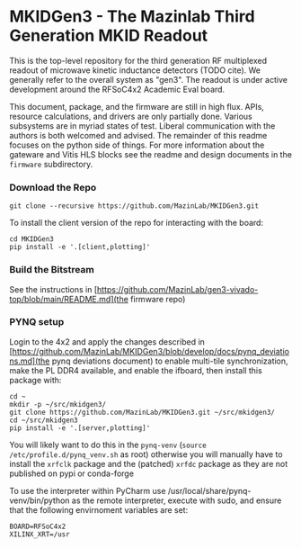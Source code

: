 # MKIDGen3 - The Mazinlab Third Generation MKID Readout 

This is the top-level repository for the third generation RF multiplexed readout of microwave kinetic inductance detectors (TODO cite). We generally refer to the overall system as "gen3". The readout is under active development around the RFSoC4x2 Academic Eval board.

This document, package, and the firmware are still in high flux. APIs, resource calculations, and drivers are only partially done. Various subsystems are in myriad states of test. Liberal communication with the authors is both welcomed and advised. The remainder of this readme focuses on the python side of things. For more information about the gateware and Vitis HLS blocks see the readme and design documents in the `firmware` subdirectory. 

### Download the Repo
`git clone --recursive https://github.com/MazinLab/MKIDGen3.git`

To install the client version of the repo for interacting with the board:

```
cd MKIDGen3
pip install -e '.[client,plotting]'
```

### Build the Bitstream
See the instructions in [https://github.com/MazinLab/gen3-vivado-top/blob/main/README.md](the firmware repo)

### PYNQ setup

Login to the 4x2 and apply the changes described in [https://github.com/MazinLab/MKIDGen3/blob/develop/docs/pynq_deviations.md](the pynq deviations document) to enable multi-tile synchronization, make the PL DDR4 available, and enable the ifboard, then install this package with:

    cd ~
    mkdir -p ~/src/mkidgen3/
    git clone https://github.com/MazinLab/MKIDGen3.git ~/src/mkidgen3/
    cd ~/src/mkidgen3
    pip install -e '.[server,plotting]'

You will likely want to do this in the `pynq-venv` (`source /etc/profile.d/pynq_venv.sh` as root) otherwise you will manually have to install the `xrfclk` package and the (patched) `xrfdc` package as they are not published on pypi or conda-forge

To use the interpreter within PyCharm use /usr/local/share/pynq-venv/bin/python as the remote interpreter, execute with sudo, and ensure that the following envirnoment variables are set:

    BOARD=RFSoC4x2
    XILINX_XRT=/usr
